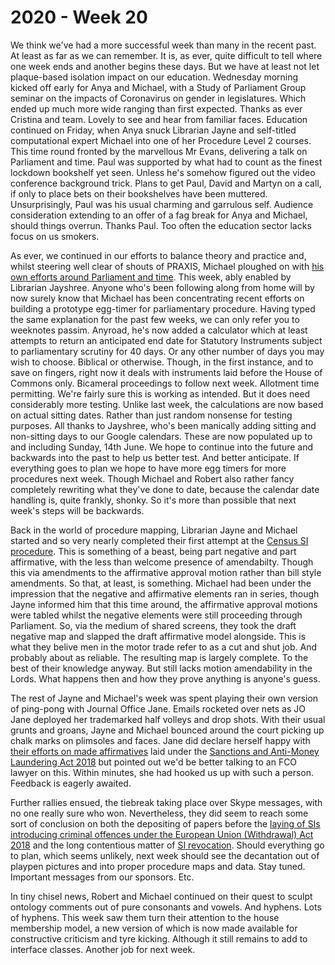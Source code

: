 # 2020 - Week 20

We think we've had a more successful week than many in the recent past. At least as far as we can remember. It is, as ever, quite difficult to tell where one week ends and another begins these days. But we have at least not let plaque-based isolation impact on our education. Wednesday morning kicked off early for Anya and Michael, with a Study of Parliament Group seminar on the impacts of Coronavirus on gender in legislatures. Which ended up much more wide ranging than first expected. Thanks as ever Cristina and team. Lovely to see and hear from familiar faces. Education continued on Friday, when Anya snuck Librarian Jayne and self-titled computational expert Michael into one of her Procedure Level 2 courses. This time round fronted by the marvellous Mr Evans, delivering a talk on Parliament and time. Paul was supported by what had to count as the finest lockdown bookshelf yet seen. Unless he's somehow figured out the video conference background trick. Plans to get Paul, David and Martyn on a call, if only to place bets on their bookshelves have been muttered. Unsurprisingly, Paul was his usual charming and garrulous self. Audience consideration extending to an offer of a fag break for Anya and Michael, should things overrun. Thanks Paul. Too often the education sector lacks focus on us smokers.

As ever, we continued in our efforts to balance theory and practice and, whilst steering well clear of shouts of PRAXIS, Michael ploughed on with [his own efforts around Parliament and time](https://trello.com/c/4696EfyX/112-prototype-a-calendar). This week, ably enabled by Librarian Jayshree. Anyone who's been following along from home will by now surely know that Michael has been concentrating recent efforts on building a prototype egg-timer for parliamentary procedure. Having typed the same explanation for the past few weeks, we can only refer you to weeknotes passim. Anyroad, he's now added a calculator which at least attempts to return an anticipated end date for Statutory Instruments subject to parliamentary scrutiny for 40 days. Or any other number of days you may wish to choose. Biblical or otherwise. Though, in the first instance, and to save on fingers, right now it deals with instruments laid before the House of Commons only. Bicameral proceedings to follow next week. Allotment time permitting. We're fairly sure this is working as intended. But it does need considerably more testing. Unlike last week, the calculations are now based on actual sitting dates. Rather than just random nonsense for testing purposes. All thanks to Jayshree, who's been manically adding sitting and non-sitting days to our Google calendars. These are now populated up to and including Sunday, 14th June. We hope to continue into the future and backwards into the past to help us better test. And better anticipate. If everything goes to plan we hope to have more egg timers for more procedures next week. Though Michael and Robert also rather fancy completely rewriting what they've done to date, because the calendar date handling is, quite frankly, shonky. So it's more than possible that next week's steps will be backwards.

Back in the world of procedure mapping, Librarian Jayne and Michael started and so very nearly completed their first attempt at the [Census SI procedure](https://trello.com/c/RQYwEsDy/102-census-si-map). This is something of a beast, being part negative and part affirmative, with the less than welcome presence of amendabilty. Though this via amendments to the affirmative approval motion rather than bill style amendments. So that, at least, is something. Michael had been under the impression that the negative and affirmative elements ran in series, though Jayne informed him that this time around, the affirmative approval motions were tabled whilst the negative elements were still proceeding through Parliament. So, via the medium of shared screens, they took the draft negative map and slapped the draft affirmative model alongside. This is what they belive men in the motor trade refer to as a cut and shut job. And probably about as reliable. The resulting map is largely complete. To the best of their knowledge anyway. But still lacks motion amendability in the Lords. What happens then and how they prove anything is anyone's guess.

The rest of Jayne and Michael's week was spent playing their own version of ping-pong with Journal Office Jane. Emails rocketed over nets as JO Jane deployed her trademarked half volleys and drop shots. With their usual grunts and groans, Jayne and Michael bounced around the court picking up chalk marks on plimsoles and faces. Jane did declare herself happy with [their efforts on made affirmatives](https://trello.com/c/qjfr3R0z/98-made-affirmatives-under-the-sanctions-act) laid under the [Sanctions and Anti-Money Laundering Act 2018](http://www.legislation.gov.uk/ukpga/2018/13/contents/enacted) but pointed out we'd be better talking to an FCO lawyer on this. Within minutes, she had hooked us up with such a person. Feedback is eagerly awaited.

Further rallies ensued, the tiebreak taking place over Skype messages, with no one really sure who won. Nevertheless, they did seem to reach some sort of conclusion on both the depositing of papers before the [laying of SIs introducing criminal offences under the European Union (Withdrawal) Act 2018](https://trello.com/c/MdQvaYMW/22-deposited-papers-ahead-of-laying-sis-introducing-criminal-offences) and the long contentious matter of [SI revocation](https://trello.com/c/KWbc8Etq/75-revoked-sis-committee-consideration). Should everything go to plan, which seems unlikely, next week should see the decantation out of playpen pictures and into proper procedure maps and data. Stay tuned. Important messages from our sponsors. Etc.

In tiny chisel news, Robert and Michael continued on their quest to sculpt ontology comments out of pure consonants and vowels. And hyphens. Lots of hyphens. This week saw them turn their attention to the house membership model, a new version of which is now made available for constructive criticism and tyre kicking. Although it still remains to add to interface classes. Another job for next week.